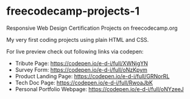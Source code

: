 # freecodecamp-projects-1

Responsive Web Design Certification Projects on freecodecamp.org

My very first coding projects using plain HTML and CSS.

For live preview check out following links via codepen:

- Tribute Page: https://codepen.io/e-d-i/full/XWNjgYN
- Survey Form: https://codepen.io/e-d-i/full/oNzKpym
- Product Landing Page: https://codepen.io/e-d-i/full/GRNorRL
- Tech Doc Page: https://codepen.io/e-d-i/full/RwoaJbK
- Personal Portfolio Webpage: https://codepen.io/e-d-i/full/oNYzeeJ
